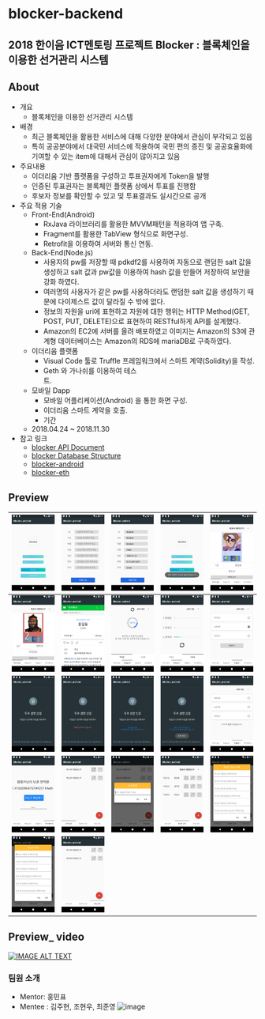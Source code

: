 # blocker-backend

## 2018 한이음 ICT멘토링 프로젝트 Blocker : 블록체인을 이용한 선거관리 시스템

## About
- 개요
  - 블록체인을 이용한 선거관리 시스템
- 배경
  - 최근 블록체인을 활용한 서비스에 대해 다양한 분야에서 관심이 부각되고 있음 
  - 특히 공공분야에서 대국민 서비스에 적용하여 국민 편의 증진 및 공공효율화에 기여할 수 있는 item에 대해서 관심이 많아지고 있음
- 주요내용
  - 이더리움 기반 플랫폼을 구성하고 투표권자에게 Token을 발행
  - 인증된 투표권자는 블록체인 플랫폼 상에서 투표를 진행함
  - 후보자 정보를 확인할 수 있고 및 투표결과도 실시간으로 공개
- 주요 적용 기술
  - Front-End(Android)
    - RxJava 라이브러리를 활용한 MVVM패턴을 적용하여 앱 구축.
    - Fragment를 활용한 TabView 형식으로 화면구성.
    - Retrofit을 이용하여 서버와 통신 연동. 
  - Back-End(Node.js)
    - 사용자의 pw를 저장할 때 pdkdf2를 사용하여 자동으로 랜덤한 salt 값을 생성하고 salt 값과 pw값을 이용하여 hash 값을 만들어 저장하여 보안을 강화 하였다. 
    - 여러명의 사용자가 같은 pw를 사용하더라도 랜덤한 salt 값을 생성하기 때문에 다이제스트 값이 달라질 수 밖에 없다.
    - 정보의 자원을 uri에 표현하고 자원에 대한 행위는 HTTP Method(GET, POST, PUT, DELETE)으로 표현하여 RESTful하게 API를 설계했다.
    - Amazon의 EC2에 서버를 올려 배포하였고 이미지는 Amazon의 S3에 관계형 데이터베이스는 Amazon의 RDS에 mariaDB로 구축하였다.
  - 이더리움 플랫폼
    - Visual Code 툴로 Truffle 프레임워크에서 스마트 계약(Solidity)을 작성.
    - Geth 와 가나쉬를 이용하여 테스트.                                                                               
  - 모바일 Dapp
    - 모바일 어플리케이션(Android) 을 통한 화면 구성.
    - 이더리움 스마트 계약을 호출.
    - 기간
  - 2018.04.24 ~ 2018.11.30
- 참고 링크
  - [blocker API Document](https://github.com/Hanium-Blocker/blocker-backend/wiki/Blocker-API-Document)
  - [blocker Database Structure](https://github.com/Hanium-Blocker/blocker-backend/wiki/Blocker-Database-Structure)
  - [blocker-android](https://github.com/Hanium-Blocker/blocker_android)
  - [blocker-eth](https://github.com/Hanium-Blocker/blocker_eth)

## Preview
| ![1](./readmeImage/1.png) | ![2](./readmeImage/2.png) | ![2-1](./readmeImage/2-1.png) | ![2-2](./readmeImage/2-2.png) | ![3](./readmeImage/3.png) |
|:---:|:---:|:---:|:---:|:---:|
| ![4](./readmeImage/4.png) | ![5](./readmeImage/5.png) | ![6](./readmeImage/6.png) | ![7](./readmeImage/7.png) | ![8](./readmeImage/8.png) |
| ![8-1](./readmeImage/8-1.png) | ![8-2](./readmeImage/8-2.png) | ![8-3](./readmeImage/8-3.png) | ![8-4](./readmeImage/8-4.png) | ![8-5](./readmeImage/8-5.png) |
| ![9](./readmeImage/9.png) | ![10](./readmeImage/10.png) | ![11](./readmeImage/11.png) | ![12](./readmeImage/12.png) | ![13](./readmeImage/13.png) |
| ![14](./readmeImage/14.png) | ![15](./readmeImage/15.png) ||||

## Preview_ video
[![IMAGE ALT TEXT](http://img.youtube.com/vi/KF16BYdMv58/0.jpg)](http://www.youtube.com/watch?v=KF16BYdMv58 )

### 팀원 소개
- Mentor: 홍민표
- Mentee : 김주현, 조현우, 최준영
![image](https://user-images.githubusercontent.com/36880294/48673011-72d98780-eb80-11e8-85a8-63b919d5bbbb.png)